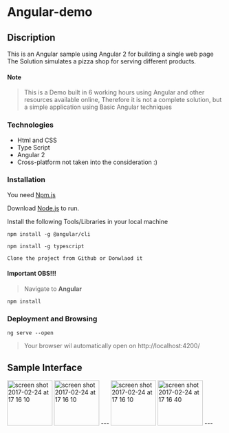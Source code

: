 # Angular-demo
## Discription
This is an Angular sample using Angular 2 for building a single web page 
The Solution simulates a pizza shop for serving different products.

#### Note 
> This is a Demo built in 6 working hours using Angular and other resources     available online, Therefore it is not a complete solution, but a simple application using Basic Angular techniques


### Technologies 
  - Html and CSS
  - Type Script 
  - Angular 2 
  - Cross-platform not taken into the consideration :)

### Installation

You need  [Npm.js]( https://www.npmjs.com/) 

Download  [Node.js](https://nodejs.org/)  to run.

Install the following Tools/Libraries in your local machine  

```
npm install -g @angular/cli
```
```
npm install -g typescript
```
```
Clone the project from Github or Donwlaod it 
```

#### Important OBS!!!
>  Navigate to **Angular** 
```
npm install 
```

### Deployment and Browsing 

```
ng serve --open 
```
> Your browser wil automatically open on http://localhost:4200/

## Sample Interface 

<img width="105" alt="screen shot 2017-02-24 at 17 16 10" src="https://user-images.githubusercontent.com/15781725/27235470-41e3e7f0-52c1-11e7-9c34-4909612aec50.png">
<img width="105" alt="screen shot 2017-02-24 at 17 16 10" src="https://user-images.githubusercontent.com/15781725/27235502-58992c26-52c1-11e7-8c50-097f588d26a4.png">
---
<img width="105" alt="screen shot 2017-02-24 at 17 16 10" src="https://user-images.githubusercontent.com/15781725/27235517-65871380-52c1-11e7-8692-05078aee23d3.png">
<img width="105" alt="screen shot 2017-02-24 at 17 16 40" src="https://user-images.githubusercontent.com/15781725/27235563-8443838a-52c1-11e7-93b5-90b67b3754b0.png">
---
